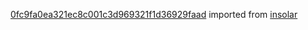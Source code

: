 [0fc9fa0ea321ec8c001c3d969321f1d36929faad](https://github.com/insolar/insolar/commit/0fc9fa0ea321ec8c001c3d969321f1d36929faad) imported from [insolar](https://github.com/insolar/insolar)
